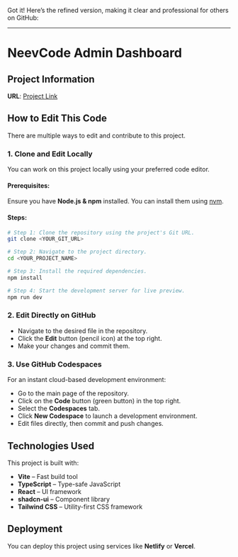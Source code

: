 Got it! Here’s the refined version, making it clear and professional for others on GitHub:

---

# NeevCode Admin Dashboard

## Project Information

**URL**: [Project Link]()

## How to Edit This Code

There are multiple ways to edit and contribute to this project.

### 1. Clone and Edit Locally

You can work on this project locally using your preferred code editor.

#### Prerequisites:

Ensure you have **Node.js & npm** installed. You can install them using [nvm](https://github.com/nvm-sh/nvm#installing-and-updating).

#### Steps:

```sh
# Step 1: Clone the repository using the project's Git URL.
git clone <YOUR_GIT_URL>

# Step 2: Navigate to the project directory.
cd <YOUR_PROJECT_NAME>

# Step 3: Install the required dependencies.
npm install

# Step 4: Start the development server for live preview.
npm run dev
```

### 2. Edit Directly on GitHub

- Navigate to the desired file in the repository.
- Click the **Edit** button (pencil icon) at the top right.
- Make your changes and commit them.

### 3. Use GitHub Codespaces

For an instant cloud-based development environment:

- Go to the main page of the repository.
- Click on the **Code** button (green button) in the top right.
- Select the **Codespaces** tab.
- Click **New Codespace** to launch a development environment.
- Edit files directly, then commit and push changes.

## Technologies Used

This project is built with:

- **Vite** – Fast build tool
- **TypeScript** – Type-safe JavaScript
- **React** – UI framework
- **shadcn-ui** – Component library
- **Tailwind CSS** – Utility-first CSS framework

## Deployment

You can deploy this project using services like **Netlify** or **Vercel**.

